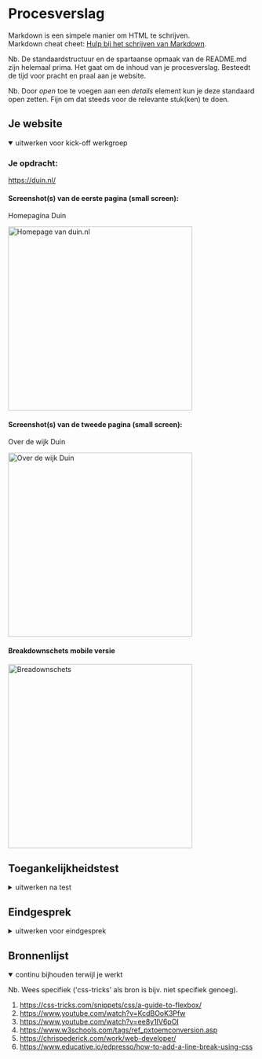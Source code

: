 # Procesverslag
Markdown is een simpele manier om HTML te schrijven.  
Markdown cheat cheet: [Hulp bij het schrijven van Markdown](https://github.com/adam-p/markdown-here/wiki/Markdown-Cheatsheet).

Nb. De standaardstructuur en de spartaanse opmaak van de README.md zijn helemaal prima. Het gaat om de inhoud van je procesverslag. Besteedt de tijd voor pracht en praal aan je website.

Nb. Door *open* toe te voegen aan een *details* element kun je deze standaard open zetten. Fijn om dat steeds voor de relevante stuk(ken) te doen.


## Je website

<details open>
<summary>uitwerken voor kick-off werkgroep</summary>

### Je opdracht:
https://duin.nl/

#### Screenshot(s) van de eerste pagina (small screen): 
Homepagina Duin
 
<img src="images/duin-home.png" width="375px" alt="Homepage van duin.nl">

#### Screenshot(s) van de tweede pagina (small screen):
Over de wijk Duin
 
<img src="images/duin-het-gebied.png" width="375px" alt="Over de wijk Duin">


#### Breakdownschets mobile versie
<img src="images/breakdownschets.png" width="375px" alt="Breadownschets">
 
</details>

## Toegankelijkheidstest

<details>
<summary>uitwerken na test</summary>

### Bevindingen
Lijst met je bevindingen die in de test naar voren kwamen:

#### HTML Validator

<img src="images/htmlchecker.JPG" width="100%" alt="HTML check result">
 
<img src="images/htmlchecker2.JPG" width="100%" alt="HTML check result">

Met de Web Developer browser plugin heb ik de twee webpagina's door de HTML check gedaan. 
Hieruit bleek dus dat ik in de sections geen headings had gebruikt. Ik heb dat nu veranderd door 
headings toe te voegen maar om het niet in beeld te hebben maar wel accesible te maken voor screen readers,  
heb ik de headings een class gegeven en in CSS heb ik deze class een active en focus selector gegeven.

#### CSS Validator 

 
<img src="images/cssvalidator.JPG" width="100%" alt="CSS check result">
 

#### Tab navigatie 

Met de tab toets ben ik door de website heen gegaan. Ik kwam erachter dat ik helemaal geen `:focus` en `:active` 
selectors heb gebruikt.
 
<img src="images/tab.JPG" width="50%" alt="Tab navigatie check">
 
<img src="images/tab2.JPG" width="50%" alt="Tab navigatie alternatief">
 
Dit kan worden opgelost door de selectors `:focus` en `:active` te gebruiken in CSS. (geel als voorbeeld gebruikt, maar dit is geen goeie contrast-ratio!)
 
#### Alt attribuut check
 
Ik heb beide pagina's gecheckt op alternatieve tekst voor content images. Hier en daar miste er nog alternatieve tekst, die heb ik er meteen bij toegevoegd.

</details>

## Eindgesprek

<details>
<summary>uitwerken voor eindgesprek</summary>

### Stand van zaken

Als ik eenmaal bezig was lukte het wel, lastige was tijd ervoor nemen om eraan te werken. 
 Ik denk dat het lastige qua coderen, de footer was van de homepagina. Ik had hier en daar `height: xvh` gebruikt in een
 paar sections waardoor de `main` opeens heel klein werd. Maar het is uiteindelijk toch goed gekomen, ik heb het achterhaald door
 elk element te inspecteren.

### Screenshot(s)

<img src="images/screenshot1.png" alt="Final homepage Duin">
 
<img src="images/screenshot2.png" alt="Final Duin page">


</details>

## Bronnenlijst

<details open>
<summary>continu bijhouden terwijl je werkt</summary>

Nb. Wees specifiek ('css-tricks' als bron is bijv. niet specifiek genoeg).

1. https://css-tricks.com/snippets/css/a-guide-to-flexbox/
2. https://www.youtube.com/watch?v=KcdBOoK3Pfw
3. https://www.youtube.com/watch?v=ee8y1IV6pOI
4. https://www.w3schools.com/tags/ref_pxtoemconversion.asp
5. https://chrispederick.com/work/web-developer/
6. https://www.educative.io/edpresso/how-to-add-a-line-break-using-css

</details>
